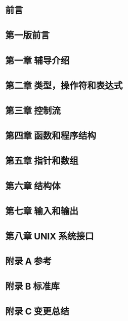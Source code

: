 # 前言


# 第一版前言


# 第一章 辅导介绍


# 第二章 类型，操作符和表达式


# 第三章 控制流


# 第四章 函数和程序结构


# 第五章 指针和数组


# 第六章 结构体


# 第七章 输入和输出


# 第八章 UNIX 系统接口


# 附录 A 参考


# 附录 B 标准库


# 附录 C 变更总结